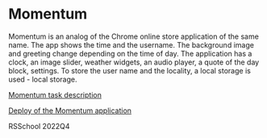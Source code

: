 # Momentum
Momentum is an analog of the Chrome online store application of the same name. The app shows the time and the username. The background image and greeting change depending on the time of day.
The application has a clock, an image slider, weather widgets, an audio player, a quote of the day block, settings. To store the user name and the locality, a local storage is used - local storage.

[Momentum task description](https://github.com/rolling-scopes-school/tasks/blob/master/tasks/momentum/momentum-stage1.md "click")

[Deploy of the Momentum application](https://dmitriy-frostoff.github.io/Momentum/momentum/index.html "click")

RSSchool 2022Q4

